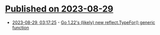 # [Published on 2023-08-29](index.md)

* [2023-08-29, 03:17:25](https://lobste.rs/s/tscr4k/go_1_22_s_likely_new_reflect_typefor) - [Go 1.22's (likely) new reflect.TypeFor() generic function](https://utcc.utoronto.ca/~cks/space/blog/programming/Go122ReflectTypeFor)
